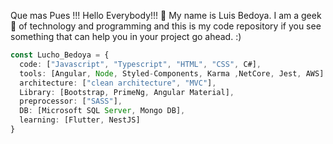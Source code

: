 Que mas Pues !!! Hello Everybody!!! 👋
My name is Luis Bedoya. I am a geek🔭 of technology and programming and this is my code repository if you see something that can help you in your project go ahead. :)

```ts
const Lucho_Bedoya = {
  code: ["Javascript", "Typescript", "HTML", "CSS", C#],
  tools: [Angular, Node, Styled-Components, Karma ,NetCore, Jest, AWS]
  architecture: ["clean architecture", "MVC"],
  Library: [Bootstrap, PrimeNg, Angular Material],
  preprocessor: ["SASS"],
  DB: [Microsoft SQL Server, Mongo DB],
  learning: [Flutter, NestJS]
}
```
